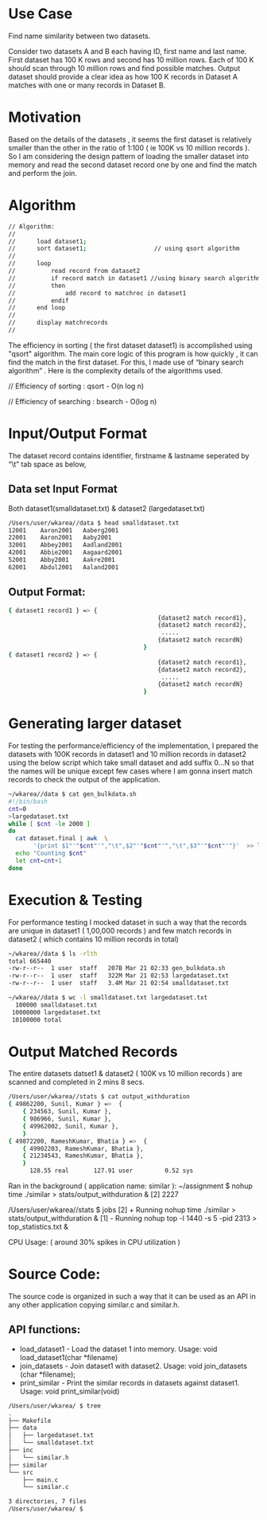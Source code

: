 # Use Case 
Find name similarity between two datasets. 

Consider two datasets A and B each having ID, first name and last name. First dataset has 100 K rows and second has 10 million rows. Each of 100 K should scan through 10 million rows and find possible matches. Output dataset should provide a clear idea as how 100 K records in Dataset A matches with one or many records in Dataset B.

# Motivation
Based on the details of the datasets , it seems the first dataset is relatively smaller than the other in the ratio of 1:100 ( ie 100K vs 10 million records ). So I am considering the design pattern of loading the smaller dataset into memory and read the second dataset record one by one and find the match and perform the join. 

# Algorithm
``` bash 
// Algorithm:
//
//      load dataset1;
//      sort dataset1;                   // using qsort algorithm
//
//      loop
//          read record from dataset2
//          if record match in dataset1 //using binary search algorithm
//          then
//              add record to matchrec in dataset1
//          endif
//      end loop
//
//      display matchrecords
//
```
The efficiency in sorting  ( the first dataset  dataset1) is accomplished using  "qsort" algorithm. The main core logic of this program is how quickly , it can find the match in the first dataset. For this, I made use of “binary search algorithm” . Here is the complexity details of the algorithms used.

// Efficiency of sorting    : qsort    - O(n log n)

// Efficiency of searching : bsearch  - O(log n)

# Input/Output Format
The dataset record contains identifier, firstname & lastname seperated by “\t” tab space as below,
## Data set Input Format
Both dataset1(smalldataset.txt) & dataset2 (largedataset.txt)
``` bash
/Users/user/wkarea//data $ head smalldataset.txt 
12001 	 Aaron2001 	 Aaberg2001
22001 	 Aaron2001 	 Aaby2001
32001 	 Abbey2001 	 Aadland2001
42001 	 Abbie2001 	 Aagaard2001
52001 	 Abby2001 	 Aakre2001
62001 	 Abdul2001 	 Aaland2001
```
## Output Format:
``` bash 
{ dataset1 record1 } => {
                                          {dataset2 match record1},
                                          {dataset2 match record2},
                                           .....
                                          {dataset2 match recordN}
                                      }
{ dataset1 record2 } => {
                                          {dataset2 match record1},
                                          {dataset2 match record2},
                                           .....
                                          {dataset2 match recordN}
                                      }
```
# Generating larger dataset
For testing the performance/efficiency of the implementation, I prepared the  datasets with 100K records in dataset1 and 10 million records in dataset2 using the below script which take small dataset and add suffix 0...N so that the names will be unique except few cases where I am gonna insert match records to check the output of the application.
``` bash
~/wkarea//data $ cat gen_bulkdata.sh 
#!/bin/bash
cnt=0
>largedataset.txt
while [ $cnt -le 2000 ] 
do
  cat dataset.final | awk  \
       '{print $1"'"$cnt"'","\t",$2"'"$cnt"'","\t",$3"'"$cnt"'"}'  >> largedataset.txt 
  echo "Counting $cnt"
  let cnt=cnt+1
done
```

# Execution & Testing
For performance testing I mocked dataset in such a way that the records are unique in dataset1 ( 1,00,000 records ) and few match records in dataset2 ( which contains 10 million records in total)
``` bash
~/wkarea//data $ ls -rlth
total 665440
-rw-r--r--  1 user  staff   207B Mar 21 02:33 gen_bulkdata.sh
-rw-r--r--  1 user  staff   322M Mar 21 02:53 largedataset.txt
-rw-r--r--  1 user  staff   3.4M Mar 21 02:54 smalldataset.txt

~/wkarea//data $ wc -l smalldataset.txt largedataset.txt 
  100000 smalldataset.txt
 10000000 largedataset.txt
 10100000 total
```

# Output Matched Records
The entire datasets datset1 & dataset2 ( 100K vs 10 million records ) are scanned and completed in 2 mins 8 secs.

``` bash 
/Users/user/wkarea//stats $ cat output_withduration 
{ 49862200, Sunil, Kumar } =>  { 
	{ 234563, Sunil, Kumar },
	{ 986966, Sunil, Kumar },
	{ 49962002, Sunil, Kumar },
    } 
{ 49872200, RameshKumar, Bhatia } =>  { 
	{ 49902203, RameshKumar, Bhatia },
	{ 21234543, RameshKumar, Bhatia },
    } 
      128.55 real       127.91 user         0.52 sys
```


Ran in the background ( application name: similar ):
~/assignment $ nohup time ./similar > stats/output_withduration & 
[2]	2227

/Users/user/wkarea//stats $ jobs
[2] +  Running                 nohup time ./similar > stats/output_withduration &
[1] -  Running                 nohup top -l 1440 -s 5 -pid 2313 > top_statistics.txt &


CPU Usage: ( around 30% spikes in CPU utilization )



# Source Code:

The source code is organized in such a way that it can be used as an API in any other application copying similar.c and similar.h.
## API functions:
* load_dataset1   - Load the dataset 1 into memory.
Usage: void load_dataset1(char *filename)
* join_datasets    - Join dataset1 with dataset2.
Usage: void join_datasets (char *filename);
* print_similar    - Print the similar records in datasets against dataset1.
Usage: void print_similar(void)

``` bash
/Users/user/wkarea/ $ tree
.
├── Makefile
├── data
│   ├── largedataset.txt
│   └── smalldataset.txt
├── inc
│   └── similar.h
├── similar
└── src
    ├── main.c
    └── similar.c

3 directories, 7 files
/Users/user/wkarea/ $ 
```
